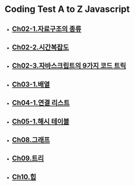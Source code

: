 # Coding Test A to Z Javascript

- ## [Ch02-1.자료구조의 종류](./Ch02-1.자료구조의_종류.md)

- ## [Ch02-2.시간복잡도](./Ch02-2.시간복잡도.md)

- ## [Ch02-3.자바스크립트의 9가지 코드 트릭](./Ch02-3.자바스크립트_코드트릭.md)

- ## [Ch03-1.배열](./Ch03-1.배열.md)

- ## [Ch04-1.연결 리스트](./Ch04-1.연결_리스트.md)

- ## [Ch05-1.해시 테이블](./Ch05-1.해시_테이블.md)

- ## [Ch08.그래프](./Ch8.그래프.md)

- ## [Ch09.트리](./Ch09.트리.md)

- ## [Ch10.힙](./Ch10.힙.md)
